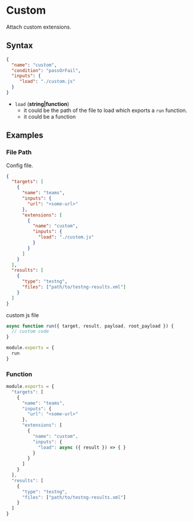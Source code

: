 # Custom

Attach custom extensions.

## Syntax

```json
{
  "name": "custom",
  "condition": "passOrFail",
  "inputs": {
     "load": "./custom.js"
  }
}
```

- `load` (**string|function**)
  - it could be the path of the file to load which exports a `run` function.
  - it could be a function

## Examples

### File Path

Config file.

```json {5-11}
{
  "targets": [
    {
      "name": "teams",
      "inputs": {
        "url": "<some-url>"
      },
      "extensions": [
        {
          "name": "custom",
          "inputs": {
            "load": "./custom.js"
          }
        }
      ]
    }
  ],
  "results": [
    {
      "type": "testng",
      "files": ["path/to/testng-results.xml"]
    }
  ]
}
```

custom js file

```js
async function run({ target, result, payload, root_payload }) {
  // custom code
}

module.exports = {
  run
}
```

### Function

```js
module.exports = {
  "targets": [
    {
      "name": "teams",
      "inputs": {
        "url": "<some-url>"
      },
      "extensions": [
        {
          "name": "custom",
          "inputs": {
            "load": async ({ result }) => { }
          }
        }
      ]
    }
  ],
  "results": [
    {
      "type": "testng",
      "files": ["path/to/testng-results.xml"]
    }
  ]
}
```